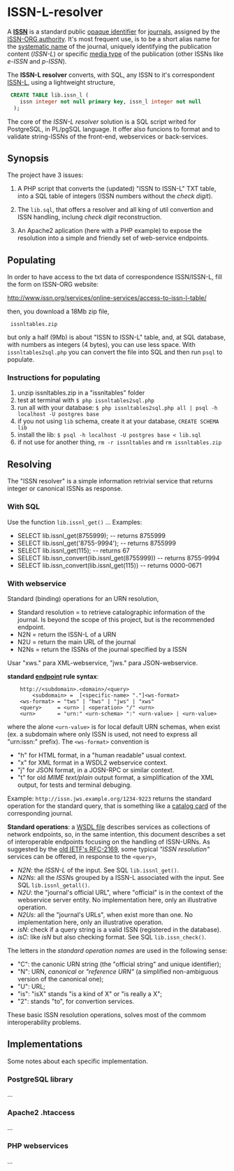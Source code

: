 ISSN-L-resolver
===============

A **[ISSN]([ISSN-L](https://en.wikipedia.org/wiki/ISSN#Linking_ISSN))** is a standard public [opaque identifier](https://en.wikipedia.org/wiki/Unique_identifier) for [journals](https://en.wikipedia.org/wiki/Periodical_publication), assigned by the [ISSN-ORG authority](http://www.issn.org). It's most frequent use, is to be a short alias name for the [systematic name](https://en.wikipedia.org/wiki/Systematic_name) of the journal, uniquely identifying  the publication content (*ISSN-L*) or specific [media type](https://en.wikipedia.org/wiki/Media_(communication)) of the publication (other ISSNs like *e-ISSN* and *p-ISSN*).

The **ISSN-L resolver** converts, with SQL, any ISSN to it's correspondent [ISSN-L](https://en.wikipedia.org/wiki/ISSN#Linking_ISSN), using a  lightweight structure,

  ````sql
   CREATE TABLE lib.issn_l (
      issn integer not null primary key, issn_l integer not null
    );
  ````

The core of the *ISSN-L resolver* solution is a SQL script writed for PostgreSQL, in PL/pgSQL language. It  offer also funcions to format and to validate string-ISSNs of the front-end, webservices or back-services.

## Synopsis ##
The project have 3 issues:

 1. A PHP script that converts the (updated) "ISSN to ISSN-L" TXT table, into a SQL table of integers (ISSN numbers without the *check digit*).

 2. The `lib.sql`, that offers a resolver and all king of util convertion and ISSN handling, inclung *check digit* reconstruction.

 3. An Apache2 aplication (here with a PHP example) to expose the resolution into a simple and friendly set of web-service endpoints.

## Populating ##

In order to have access to the txt data of correspondence ISSN/ISSN-L,  fill the form on ISSN-ORG website:

 http://www.issn.org/services/online-services/access-to-issn-l-table/
   
then, you download a 18Mb zip file, 

     issnltables.zip

but only a half (9Mb) is about "ISSN to ISSN-L" table, and, at SQL database, with numbers as integers (4 bytes), you can use less space.
With `issnltables2sql.php` you can convert the file into SQL and then run `psql` to populate.

### Instructions for populating ###

 1. unzip issnltables.zip in a "issnltables"  folder
 2. test at terminal with `$ php issnltables2sql.php`
 3. run all with your database: `$ php issnltables2sql.php all | psql -h localhost -U postgres base`
 4. if you not using `lib` schema, create it at your database, `CREATE SCHEMA lib`
 5. install the lib: `$ psql -h localhost -U postgres base < lib.sql`
 6. if not use for another thing, `rm -r issnltables` and `rm issnltables.zip`

## Resolving ##
The "ISSN resolver" is a simple information retrivial service that returns integer or canonical ISSNs as response. 

### With SQL ###

Use the function `lib.issnl_get()` ... Examples:

* SELECT lib.issnl_get(8755999);     -- returns 8755999
* SELECT lib.issnl_get('8755-9994'); -- returns 8755999
* SELECT lib.issnl_get(115);     -- returns 67
* SELECT lib.issn_convert(lib.issnl_get(8755999)) -- returns 8755-9994
* SELECT lib.issn_convert(lib.issnl_get(115))     -- returns 0000-0671

### With webservice ###
Standard (binding) operations for an URN resolution,

* Standard resolution = to retrieve catalographic information of the journal. Is beyond the scope of this project, but is the recommended endpoint.
* N2N = return the ISSN-L of a URN
* N2U = return the main URL of the journal
* N2Ns = return the ISSNs of the journal specified by a ISSN

Usar "xws." para XML-webservice, "jws." para JSON-webservice.

**standard [endpoint](http://www.w3.org/TR/wsdl20/#Endpoint) rule syntax**:
```
	http://<subdomain>.<domain>/<query>
        <subdomain> =  [<specific-name> "."]<ws-format> 
	<ws-format> = "tws" | "hws" | "jws" | "xws"
	<query>     = <urn> | <operation> "/" <urn>
	<urn>       = "urn:" <urn-schema> ":" <urn-value> | <urn-value>
```
where the alone `<urn-value>` is for local default URN schemas, when exist (ex. a subdomain where only ISSN is used, not need to express all "urn:issn:" prefix). The `<ws-format>` convention is
 * "h" for HTML format, in a "human readable" usual context.
 * "x" for XML format in a WSDL2 webservice context.
 * "j" for JSON format, in a JOSN-RPC or similar context.
 * "t" for old *MIME text/plain* output format, a simplification of the XML output, for tests and terminal debuging.

Example: `http://issn.jws.example.org/1234-9223` returns the standard operation for the standard query, that is something like a [catalog card](https://en.wikipedia.org/wiki/Library_catalog#Catalog_card) of the corresponding journal.

**Standard operations**: a [WSDL file](https://en.wikipedia.org/wiki/WSDL#Example_WSDL_file) describes services as collections of network endpoints, so, in the same intention, this document describes a set of interoperable endpoints focusing on the handling of ISSN-URNs. As suggested by the [old IETF's RFC-2169](http://tools.ietf.org/html/rfc2169), some typical *"ISSN resolution"* services can be offered, in response to the `<query>`,

 * *N2N*: the *ISSN-L* of the input. See SQL `lib.issnl_get()`.
 * *N2Ns*: all the *ISSN*s grouped by a ISSN-L associated with the input. See SQL `lib.issnl_getall()`.
 * *N2U*: the "journal's official URL", where "official" is in the context of the webservice server entity. No implementation here, only an illustrative operation.
 * *N2Us*: all the "journal's URLs", when exist more than one. No implementation here, only an illustrative operation.
 * *isN*: check if a query string is a valid ISSN (registered in the database).
 * *isC*: like *isN* but also checking format. See SQL `lib.issn_check()`.

The letters in the *standard operation names* are used in the following sense:

 * "C": the canonic URN string (the "official string" and unique identifier);
 * "N": URN, *canonical* or *"reference URN"* (a simplified non-ambiguous version of the canonical one);
 * "U": URL;
 * "is": "isX" stands "is a kind of X" or "is really a X";
 * "2": stands "to", for convertion services. 

These basic ISSN resolution operations, solves most of the commom interoperability problems.

## Implementations ##
Some notes about each specific implementation.

### PostgreSQL library ###
...

### Apache2 .htaccess ###
...

### PHP webservices ###
...

